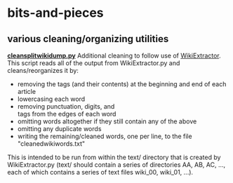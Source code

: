 # bits-and-pieces
## various cleaning/organizing utilities

[**cleansplitwikidump.py**]()
Additional cleaning to follow use of [WikiExtractor](https://github.com/attardi/wikiextractor). This script reads all of the output from WikiExtractor.py and cleans/reorganizes it by:
- removing the <doc></doc> tags (and their contents) at the beginning and end of each article
- lowercasing each word
- removing punctuation, digits, and <br> tags from the edges of each word
- omitting words altogether if they still contain any of the above
- omitting any duplicate words
- writing the remaining/cleaned words, one per line, to the file "cleanedwikiwords.txt"

This is intended to be run from within the text/ directory that is created by WikiExtractor.py (text/ should contain a series of directories AA, AB, AC, ..., each of which contains a series of text files wiki_00, wiki_01, ...).


